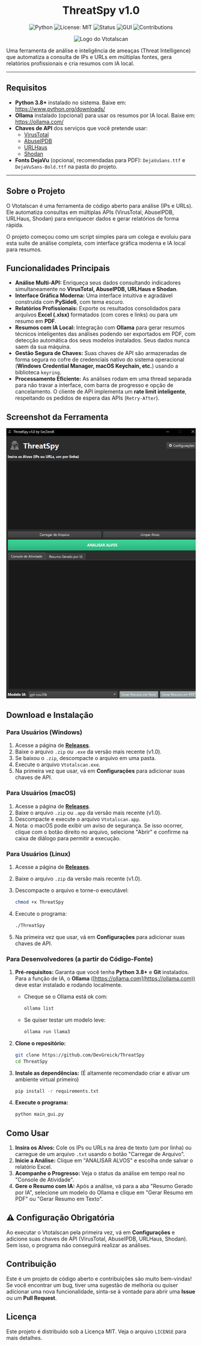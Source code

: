 <h1 align="center">ThreatSpy v1.0</h1>

<div align="center">

![Python](https://img.shields.io/badge/python-3.8+-blue.svg)
![License: MIT](https://img.shields.io/badge/License-MIT-green.svg)
![Status](https://img.shields.io/badge/status-active-success.svg)
![GUI](https://img.shields.io/badge/GUI-PySide6-purple.svg)
![Contributions](https://img.shields.io/badge/contributions-welcome-brightgreen.svg)

</div>

<p align="center">
  <img src="spy2-1.png" alt="Logo do Vtotalscan" width="150">
</p>

Uma ferramenta de análise e inteligência de ameaças (Threat Intelligence) que automatiza a consulta de IPs e URLs em múltiplas fontes, gera relatórios profissionais e cria resumos com IA local.

---

## Requisitos 

- **Python 3.8+** instalado no sistema. Baixe em: https://www.python.org/downloads/  
- **Ollama** instalado (opcional) para usar os resumos por IA local. Baixe em: https://ollama.com/  
- **Chaves de API** dos serviços que você pretende usar:  
  - [VirusTotal](https://www.virustotal.com/gui/join-us)  
  - [AbuseIPDB](https://www.abuseipdb.com/register)  
  - [URLHaus](https://urlhaus.abuse.ch/api/) 
  - [Shodan](https://account.shodan.io/register)  
- **Fonts DejaVu** (opcional, recomendadas para PDF): `DejaVuSans.ttf` e `DejaVuSans-Bold.ttf` na pasta do projeto.

---

## Sobre o Projeto

O Vtotalscan é uma ferramenta de código aberto para análise (IPs e URLs). Ele automatiza consultas em múltiplas APIs (VirusTotal, AbuseIPDB, URLHaus, Shodan) para enriquecer dados e gerar relatórios de forma rápida.

O projeto começou como um script simples para um colega e evoluiu para esta suíte de análise completa, com interface gráfica moderna e IA local para resumos.

## Funcionalidades Principais

* **Análise Multi-API:** Enriqueça seus dados consultando indicadores simultaneamente no **VirusTotal, AbuseIPDB, URLHaus e Shodan**.
* **Interface Gráfica Moderna:** Uma interface intuitiva e agradável construída com **PySide6**, com tema escuro.
* **Relatórios Profissionais:** Exporte os resultados consolidados para arquivos **Excel (.xlsx)** formatados (com cores e links) ou para um resumo em **PDF**.
* **Resumos com IA Local:** Integração com **Ollama** para gerar resumos técnicos inteligentes das análises podendo ser exportados em PDF, com detecção automática dos seus modelos instalados. Seus dados nunca saem da sua máquina.
* **Gestão Segura de Chaves:** Suas chaves de API são armazenadas de forma segura no cofre de credenciais nativo do sistema operacional (**Windows Credential Manager, macOS Keychain, etc.**) usando a biblioteca `keyring`.
* **Processamento Eficiente:** As análises rodam em uma thread separada para não travar a interface, com barra de progresso e opção de cancelamento. O cliente de API implementa um **rate limit inteligente**, respeitando os pedidos de espera das APIs (`Retry-After`).

## Screenshot da Ferramenta

<p align="center">
  <img src="ThreatsSy.png" alt="Screenshot da Aplicação">
</p>

## Download e Instalação

### Para Usuários (Windows)

1. Acesse a página de **[Releases](https://github.com/DevGreick/ThreatSpy/releases)**.
2. Baixe o arquivo `.zip` ou `.exe` da versão mais recente (v1.0).
3. Se baixou o `.zip`, descompacte o arquivo em uma pasta.
4. Execute o arquivo `Vtotalscan.exe`.
5. Na primeira vez que usar, vá em **Configurações** para adicionar suas chaves de API.

### Para Usuários (macOS)

1. Acesse a página de **[Releases](https://github.com/DevGreick/ThreatSpy/releases)**.
2. Baixe o arquivo `.zip` ou `.app` da versão mais recente (v1.0).
3. Descompacte e execute o arquivo `Vtotalscan.app`.
4. Nota: o macOS pode exibir um aviso de segurança. Se isso ocorrer, clique com o botão direito no arquivo, selecione "Abrir" e confirme na caixa de diálogo para permitir a execução.

### Para Usuários (Linux)

1. Acesse a página de **[Releases](https://github.com/DevGreick/ThreatSpy/releases)**.
2. Baixe o arquivo `.zip` da versão mais recente (v1.0).
3. Descompacte o arquivo e torne-o executável:

   ```bash
   chmod +x ThreatSpy
   ```
4. Execute o programa:

   ```bash
   ./ThreatSpy
   ```
5. Na primeira vez que usar, vá em **Configurações** para adicionar suas chaves de API.

### Para Desenvolvedores (a partir do Código-Fonte)

1. **Pré-requisitos:** Garanta que você tenha **Python 3.8+** e **Git** instalados. Para a função de IA, o **Ollama** ([https://ollama.com](https://ollama.com)) deve estar instalado e rodando localmente.
   - Cheque se o Ollama está ok com:

     ```bash
     ollama list
     ```
   - Se quiser testar um modelo leve:

     ```bash
     ollama run llama3
     ```

2. **Clone o repositório:**
   ```bash
   git clone https://github.com/DevGreick/ThreatSpy
   cd ThreatSpy
   ```

3. **Instale as dependências:**
   (É altamente recomendado criar e ativar um ambiente virtual primeiro)
   ```bash
   pip install -r requirements.txt
   ```

4. **Execute o programa:**
   ```bash
   python main_gui.py
   ```

## Como Usar

1. **Insira os Alvos:** Cole os IPs ou URLs na área de texto (um por linha) ou carregue de um arquivo `.txt` usando o botão "Carregar de Arquivo".
2. **Inicie a Análise:** Clique em "ANALISAR ALVOS" e escolha onde salvar o relatório Excel.
3. **Acompanhe o Progresso:** Veja o status da análise em tempo real no "Console de Atividade".
4. **Gere o Resumo com IA:** Após a análise, vá para a aba "Resumo Gerado por IA", selecione um modelo do Ollama e clique em "Gerar Resumo em PDF" ou "Gerar Resumo em Texto".

## ⚠️ Configuração Obrigatória

Ao executar o Vtotalscan pela primeira vez, vá em **Configurações** e adicione suas chaves de API (VirusTotal, AbuseIPDB, URLHaus, Shodan).  
Sem isso, o programa não conseguirá realizar as análises.

## Contribuição

Este é um projeto de código aberto e contribuições são muito bem-vindas! Se você encontrar um bug, tiver uma sugestão de melhoria ou quiser adicionar uma nova funcionalidade, sinta-se à vontade para abrir uma **Issue** ou um **Pull Request**.

## Licença

Este projeto é distribuído sob a Licença MIT. Veja o arquivo `LICENSE` para mais detalhes.
